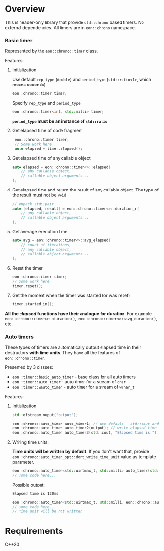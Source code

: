 # Overview

This is header-only library that provide `std::chrono` based timers. No external dependencies. All timers are in `eon::chrono` namespace.

### Basic timer

Represented by the `eon::chrono::timer` class.

Features:

1. Initialization

    Use default `rep_type` (`double`) and `period_type` (`std::ratio<1>`, which means seconds)
    ```c++
    eon::chrono::timer timer;
    ```

    Specify `rep_type` and `period_type`
    ```c++
    eon::chrono::timer<int, std::milli> timer;
    ```
   
   **`period_type` must be an instance of `std::ratio`**


2. Get elapsed time of code fragment
   ```c++
    eon::chrono::timer timer;
    // Some work here
    auto elapsed = timer.elapsed();
    ```
   
3. Get elapsed time of any callable object
   ```c++
   auto elapsed = eon::chrono::timer<>::elapsed(
       // any callable object,
       // callable object arguments...
   );
    ```

4. Get elapsed time and return the result of any callable object. The type of the result must not be `void`
   ```c++
   // unpack std::pair
   auto [elapsed, result] = eon::chrono::timer<>::duration_r(
       // any callable object,
       // callable object arguments...
   );
    ```
   
5. Get average execution time
   ```c++
   auto avg = eon::chrono::timer<>::avg_elapsed(
       // count of iterations,
       // any callable object,
       // callable object arguments...        
   );
   ```

6. Reset the timer
    ```c++
    eon::chrono::timer timer;
    // Some work here
    timer.reset();
    ```
   
7. Get the moment when the timer was started (or was reset)
   ```c++
   timer.started_in();
   ```
   
**All the _elapsed_ functions have their analogue for duration**. For example `eon::chrono::timer<>::duration()`, `eon::chrono::timer<>::avg_duration()`, etc.

### Auto timers

These types of timers are automatically output elapsed time in their destructors **with time units**. They have all the features of `eon::chrono::timer`.

Presented by 3 classes:

* `eon::timer::basic_auto_timer` - base class for all auto timers
* `eon::timer::auto_timer` - auto timer for a stream of `char`
* `eon::timer::wauto_timer` - auto timer for a stream of `wchar_t`

Features:

1. Initialization

   ```c++
   std::ofstream ouput("output");   

   eon::chrono::auto_timer auto_timer1; // use default - std::cout and empty prefix message
   eon::chrono::auto_timer auto_timer2(output); // write elapsed time to output with empty prefix message
   eon::chrono::auto_timer auto_timer3(std::cout, "Elapsed time is ") // write elapsed time to output with given prefix message; 
   ```
   
2. Writing time units:
   
   **Time units will be written by default**. If you don't want that, provide `eon::chrono::auto_timer_opt::dont_write_time_unit` value as template parameter.

   ```c++
   eon::chrono::auto_timer<std::uintmax_t, std::milli> auto_timer(std::cout, "Elapsed time is ");
   // some code here...
   ```
   
   Possible output:
   ```
   Elapsed time is 120ms
   ```
   
   ```c++
   eon::chrono::auto_timer<std::uintmax_t, std::milli, eon::chrono::auto_timer_opt::dont_write_time_unit> auto_timer(std::cout, "Elapsed time is ");
   // some code here...
   // time unit will be not written
   ```

# Requirements

C++20